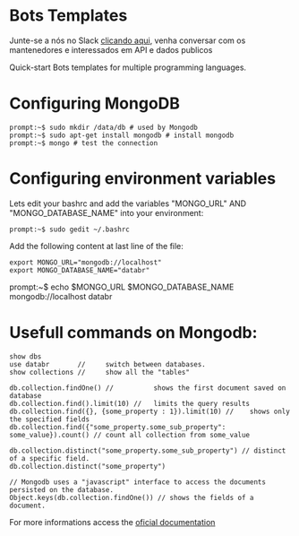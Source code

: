 Bots Templates
==============

Junte-se a nós no Slack [clicando aqui](http://databr.herokuapp.com/), venha conversar com os mantenedores e interessados em API e dados publicos 

Quick-start Bots templates for multiple programming languages.

# Configuring MongoDB

	prompt:~$ sudo mkdir /data/db # used by Mongodb
	prompt:~$ sudo apt-get install mongodb # install mongodb
	prompt:~$ mongo # test the connection

# Configuring environment variables

Lets edit your bashrc and add the variables "MONGO_URL" AND "MONGO_DATABASE_NAME" into your environment:

	prompt:~$ sudo gedit ~/.bashrc

Add the following content at last line of the file:

	export MONGO_URL="mongodb://localhost"
	export MONGO_DATABASE_NAME="databr"
	
prompt:~$ echo $MONGO_URL $MONGO_DATABASE_NAME
mongodb://localhost databr

# Usefull commands on Mongodb:

	show dbs
	use databr 		 // 	switch between databases.
	show collections //     show all the "tables"  
 	
	db.collection.findOne() // 			shows the first document saved on database
	db.collection.find().limit(10) // 	limits the query results
	db.collection.find({}, {some_property : 1}).limit(10) // 	shows only the specified fields
	db.collection.find({"some_property.some_sub_property": some_value}).count() // count all collection from some_value
	
	db.collection.distinct("some_property.some_sub_property") // distinct of a specific field.
	db.collection.distinct("some_property") 
	
	// Mongodb uses a "javascript" interface to access the documents persisted on the database.
	Object.keys(db.collection.findOne()) // shows the fields of a document.

For more informations access the [oficial documentation](http://docs.mongodb.org/manual/core/crud-introduction/)

